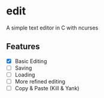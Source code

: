 # edit

A simple text editor in C with ncurses

## Features

- [x] Basic Editing
- [ ] Saving
- [ ] Loading
- [ ] More refined editing
- [ ] Copy & Paste (Kill & Yank)
